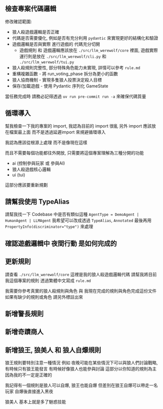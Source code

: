 ## 檢查專案代碼邏輯

修改確認範圍:

- 狼人殺遊戲邏輯是否正確
- 代碼是否需要優化, 例如是否有充分利用 `pydantic` 來實現更好的結構化和驗證
- 遊戲邏輯是否與實際 進行遊戲的 代碼充分切開
  - 遊戲規則 和 遊戲邏輯應該放在 `./src/llm_werewolf/core` 裡面, 遊戲實際運行則是放在 `./src/llm_werewolf/cli.py` 和 `./src/llm_werewolf/tui.py`
- 狼人殺規則完整性, 部分特殊角色能力未實現, 詳情可以參考 `rule.md`
- 重構複雜函數 - 將 run_voting_phase 拆分為更小的函數
- 狼人協商機制 - 實現多隻狼人投票決定殺人目標
- 保存/加載遊戲 - 使用 Pydantic 序列化 GameState

當任務完成時 請務必記得透過 `uv run pre-commit run -a` 來確保代碼質量

## 循環導入

幫我檢查一下我的專案的 import, 我認為目前的 import 很亂
另外 import 應該放在檔案最上面 而不是透過延遲import 來規避循環導入

我認為應該從根源上處理 而不是像現在這樣

而且不需要每個功能都往外開放, 只需要將這個專案理解為三種分開的功能

- ai (控制參與玩家 或 參與AI)
- 狼人殺遊戲核心邏輯
- ui (tui)

這部分應該要重新規劃

## 請幫我使用 TypeAlias

請幫我找一下 Codebase 中是否有類似這種 `AgentType = DemoAgent | HumanAgent | LLMAgent`
我希望可以改成透過 `TypeAlias`, `Annotated` 最後再用 `PropertyInfo(discriminator="type")` 來處理

## 確認遊戲邏輯中 夜間行動 是如何完成的

## 更新規則

請查看 `./src/llm_werewolf/core` 這裡是我的狼人殺遊戲邏輯代碼
請幫我將目前我這個專案的規則 透過繁體中文寫成 `rule.md`

我需要你參考真實的狼人殺規則與角色 與 我現在完成的規則與角色完成這份文件
如果有缺少的規則或角色 請另外標註出來

## 新增警長規則

## 新增奇蹟商人

## 新增狼王, 狼美人 和 狼人自爆規則

狼王規則要特別注意一種情況 例如 夜晚可能在某些情況下可以與狼人們討論戰略, 有時候只有狼王能發言 有時候好像狼人也能參與討論
這部分以你知道的規則為主 因為我的不一定是正確的

我記得有一個規則是狼人可以自爆, 狼王也能自爆
但差別在狼王自爆可以帶走一名玩家
自爆後直接進入黑夜

狼美人 基本上就是多了魅惑技能
